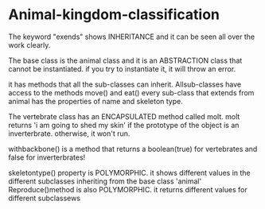 # Animal-kingdom-classification

The keyword "exends" shows INHERITANCE and it can be seen all over the work clearly.

The base class is the animal class and it is an ABSTRACTION class that cannot be instantiated.
if you try to instantiate it, it will throw an error.

it has methods that all the sub-classes can inherit.
Allsub-classes have access to the methods move() and eat()
every sub-class that extends from animal has the properties of name and skeleton type.

The vertebrate class has an ENCAPSULATED method called molt. molt returns 'i am going to shed my skin' if the prototype of the object is an inverterbrate. otherwise, it won't run.

withbackbone() is a method that returns a boolean(true) for vertebrates and false for inverterbrates!

skeletontype() property is POLYMORPHIC. it shows different values in the different subclasses inheriting
from the base class 'animal'
Reproduce()method is also POLYMORPHIC. it returns different values for different subclassews
